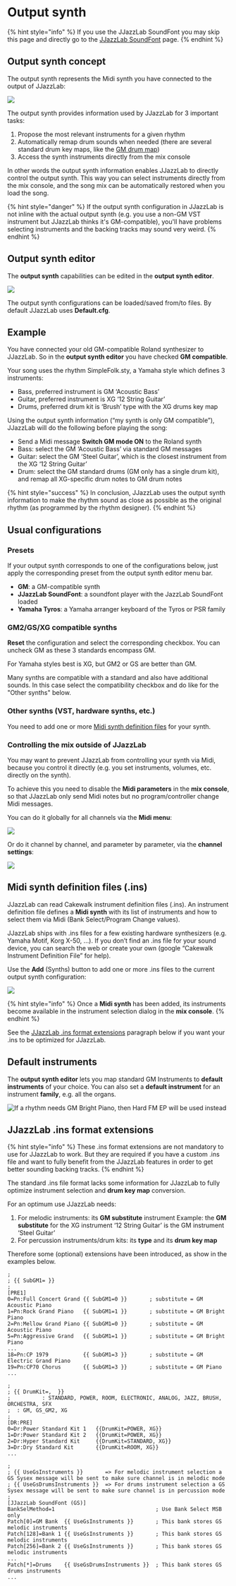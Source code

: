# Output synth

{% hint style="info" %}
If you use the JJazzLab SoundFont you may skip this page and directly go to the [JJazzLab SoundFont](jjazzlab-soundfont.md) page. 
{% endhint %}

## Output synth concept <a id="output-synth-concept"></a>

The output synth represents the Midi synth you have connected to the output of JJazzLab:

![](../.gitbook/assets/outputsynth-concept%20%281%29.png)

 The output synth provides information used by JJazzLab for 3 important tasks:

1. Propose the most relevant instruments for a given rhythm
2. Automatically remap drum sounds when needed \(there are several standard drum key maps, like the [GM drum map](https://en.wikipedia.org/wiki/File:GMStandardDrumMap.gif)\)
3. Access the synth instruments directly from the mix console

In other words the output synth information enables JJazzLab to directly control the output synth. This way you can select instruments directly from the mix console, and the song mix can be automatically restored when you load the song.

{% hint style="danger" %}
If the output synth configuration in JJazzLab is not inline with the actual output synth \(e.g. you use a non-GM VST instrument but JJazzLab thinks it's GM-compatible\), you'll have problems selecting instruments and the backing tracks may sound very weird.
{% endhint %}

## Output synth editor

The **output synth** capabilities can be edited in the **output synth editor**. 

![](../.gitbook/assets/outputsyntheditor.png)

The output synth configurations can be loaded/saved from/to files. By default JJazzLab uses **Default.cfg**.

## Example

You have connected your old GM-compatible Roland synthesizer to JJazzLab. So in the **output synth editor** you have checked **GM compatible**.

Your song uses the rhythm SimpleFolk.sty, a Yamaha style which defines 3 instruments:

* Bass, preferred instrument is GM ‘Acoustic Bass’
* Guitar, preferred instrument is XG ‘12 String Guitar’
* Drums, preferred drum kit is ‘Brush’ type with the XG drums key map

Using the output synth information \(“my synth is only GM compatible”\), JJazzLab will do the following before playing the song:

* Send a Midi message **Switch GM mode ON** to the Roland synth
* Bass: select the GM ‘Acoustic Bass’ via standard GM messages
* Guitar: select the GM ‘Steel Guitar’, which is the closest instrument from the XG ‘12 String Guitar’
* Drum: select the GM standard drums \(GM only has a single drum kit\), and remap all XG-specific drum notes to GM drum notes

{% hint style="success" %}
In conclusion, JJazzLab uses the output synth information to make the rhythm sound as close as possible as the original rhythm \(as programmed by the rhythm designer\).
{% endhint %}

## Usual configurations

### Presets

If your output synth corresponds to one of the configurations below, just apply the corresponding preset from the output synth editor menu bar.

* **GM**: a GM-compatible synth
* **JJazzLab SoundFont**: a soundfont player with the JazzLab SoundFont loaded
* **Yamaha Tyros**: a Yamaha arranger keyboard of the Tyros or PSR family

### GM2/GS/XG compatible synths

**Reset** the configuration and select the corresponding checkbox. You can uncheck GM as these 3 standards encompass GM.

For Yamaha styles best is XG, but GM2 or GS are better than GM.

Many synths are compatible with a standard and also have additional sounds. In this case select the compatibility checkbox and do like for the "Other synths" below.

### Other synths \(VST, hardware synths, etc.\)

You need to add one or more [Midi synth definition files](output-synth.md#midi-synth-definition-files-cakewalk-ins-format) for your synth.

### Controlling the mix outside of JJazzLab

You may want to prevent JJazzLab from controlling your synth via Midi, because you control it directly \(e.g. you set instruments, volumes, etc. directly on the synth\).

To achieve this you need to disable the **Midi parameters** in the **mix console**, so that JJazzLab only send Midi notes but no program/controller change Midi messages.

You can do it globally for all channels via the **Midi menu**: 

![](../.gitbook/assets/2021-01-06-22_02_58-jjazzlab.png)

Or do it channel by channel, and parameter by parameter, via the **channel settings**:

![](../.gitbook/assets/channelsettings.png)

## Midi synth definition files \(.ins\) <a id="midi-synth-definition-files-cakewalk-ins-format"></a>

JJazzLab can read Cakewalk instrument definition files \(.ins\). An instrument definition file defines a **Midi synth** with its list of instruments and how to select them via Midi \(Bank Select/Program Change values\).

JJazzLab ships with .ins files for a few existing hardware synthesizers \(e.g. Yamaha Motif, Korg X-50, …\). If you don’t find an .ins file for your sound device, you can search the web or create your own \(google “Cakewalk Instrument Definition File” for help\).

Use the **Add** \(Synths\) button to add one or more .ins files to the current output synth configuration: 

![](../.gitbook/assets/outputsynth-addsynth.png)

{% hint style="info" %}
Once a **Midi synth** has been added, its instruments become available in the instrument selection dialog in the **mix console**.
{% endhint %}

See the [JJazzLab .ins format extensions](output-synth.md#jjazzlab-ins-format-extensions) paragraph below if you want your .ins to be optimized for JJazzLab.

## Default instruments <a id="default-instruments"></a>

The **output synth editor** lets you map standard GM Instruments to **default instruments** of your choice. You can also set a **default instrument** for an instrument **family**, e.g. all the organs.

![If a rhythm needs GM Bright Piano, then Hard FM EP will be used instead](../.gitbook/assets/outputsynth-defaultinstruments.png)

## JJazzLab .ins format extensions <a id="jjazzlab-ins-format-extensions"></a>

{% hint style="info" %}
These .ins format extensions are not mandatory to use for JJazzLab to work. But they are required if you have a custom .ins file and want to fully benefit from the JJazzLab features in order to get better sounding backing tracks.
{% endhint %}

The standard .ins file format lacks some information for JJazzLab to fully optimize instrument selection and **drum key map** conversion.

For an optimum use JJazzLab needs:

1. For melodic instruments: its **GM substitute** instrument  Example: the **GM substitute** for the XG instrument ‘12 String Guitar’ is the GM instrument ‘Steel Guitar’
2. For percussion instruments/drum kits: its **type** and its **drum key map**

Therefore some \(optional\) extensions have been introduced, as show in the examples below.

```text
;
; {{ SubGM1= }}
;
[PRE1]
0=Pn:Full Concert Grand {{ SubGM1=0 }}       ; substitute = GM Acoustic Piano
1=Pn:Rock Grand Piano   {{ SubGM1=1 }}       ; substitute = GM Bright Piano 
2=Pn:Mellow Grand Piano {{ SubGM1=0 }}       ; substitute = GM Acoustic Piano
5=Pn:Aggressive Grand   {{ SubGM1=1 }}       ; substitute = GM Bright Piano
...
18=Pn:CP 1979           {{ SubGM1=3 }}       ; substitute = GM Electric Grand Piano
19=Pn:CP70 Chorus       {{ SubGM1=3 }}       ; substitute = GM Piano
...
```

```text
;
; {{ DrumKit=,  }}
;          : STANDARD, POWER, ROOM, ELECTRONIC, ANALOG, JAZZ, BRUSH, ORCHESTRA, SFX
;  : GM, GS_GM2, XG
;
[DR:PRE]
0=Dr:Power Standard Kit 1   {{DrumKit=POWER, XG}} 
1=Dr:Power Standard Kit 2   {{DrumKit=POWER, XG}} 
2=Dr:Hyper Standard Kit     {{DrumKit=STANDARD, XG}} 
3=Dr:Dry Standard Kit       {{DrumKit=ROOM, XG}} 
...
```

```text
;
; {{ UseGsInstruments }}       => For melodic instrument selection a GS Sysex message will be sent to make sure channel is in melodic mode
; {{ UseGsDrumsInstruments }}  => For drums instrument selection a GS Sysex message will be sent to make sure channel is in percussion mode
;
[JJazzLab SoundFont (GS)]
BankSelMethod=1                                ; Use Bank Select MSB only
Patch[0]=GM Bank  {{ UseGsInstruments }}       ; This bank stores GS melodic instruments
Patch[128]=Bank 1 {{ UseGsInstruments }}       ; This bank stores GS melodic instruments 
Patch[256]=Bank 2 {{ UseGsInstruments }}       ; This bank stores GS melodic instruments
...
Patch[*]=Drums    {{ UseGsDrumsInstruments }}  ; This bank stores GS drums instruments
...
```

